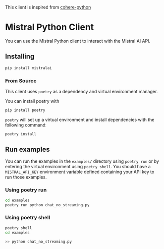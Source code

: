 This client is inspired from [cohere-python](https://github.com/cohere-ai/cohere-python)

# Mistral Python Client

You can use the Mistral Python client to interact with the Mistral AI API.

## Installing

```bash
pip install mistralai
```

### From Source

This client uses `poetry` as a dependency and virtual environment manager.

You can install poetry with

```bash
pip install poetry
```

`poetry` will set up a virtual environment and install dependencies with the following command:

```bash
poetry install
```

## Run examples

You can run the examples in the `examples/` directory using `poetry run` or by entering the virtual environment using `poetry shell`. You should have a `MISTRAL_API_KEY` environment variable defined containing your API key to run those examples.

### Using poetry run

```bash
cd examples
poetry run python chat_no_streaming.py
```

### Using poetry shell

```bash
poetry shell
cd examples

>> python chat_no_streaming.py
```
